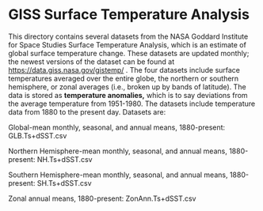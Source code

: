 # GISS Surface Temperature Analysis

This directory contains several datasets from the NASA Goddard Institute for Space Studies Surface Temperature Analysis, which is an estimate of global surface temperature change.  These datasets are updated monthly; the newest versions of the dataset can be found at https://data.giss.nasa.gov/gistemp/ .  The four datasets include surface temperatures averaged over the entire globe, the northern or southern hemisphere, or zonal averages (i.e., broken up by bands of latitude).  The data is stored as **temperature anomalies,** which is to say deviations from the average temperature from 1951-1980.  The datasets include temperature data from 1880 to the present day.  Datasets are:

Global-mean monthly, seasonal, and annual means, 1880-present:  GLB.Ts+dSST.csv

Northern Hemisphere-mean monthly, seasonal, and annual means, 1880-present:  NH.Ts+dSST.csv

Southern Hemisphere-mean monthly, seasonal, and annual means, 1880-present:  SH.Ts+dSST.csv

Zonal annual means, 1880-present:  ZonAnn.Ts+dSST.csv
